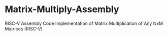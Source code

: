 # Matrix-Multiply-Assembly
RISC-V Assembly Code Implementation of Matrix Multiplication of Any NxM Matrices (RISC-V)
